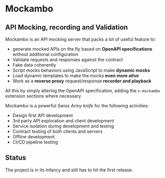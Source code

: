 # Mockambo
## API Mocking, recording and Validation
Mockambo is an API mocking server that packs a lot of useful feature to:
* generate mocked APIs on the fly based on **OpenAPI specifications** without additional configuration
* Validate requests and responses against the contract
* Fake data coherently
* Script mocks behaviors using JavaScript to make **dynamic mocks**
* Load dynamic templates to make the mocks **even more *alive***
* Work as a **reverse proxy** request/response **recorder and playback**

All this by simply altering the OpenAPI specification, adding the `x-mockambo` extension sections where necessary.

Mockambo is a powerful *Swiss Army knife* for the following activities:
* Design first API development
* 3rd party API exploration and client development
* Service isolation during development and testing
* Contract testing of both clients and servers
* Offline development
* CI/CD pipeline testing

## Status
The project is in its infancy and still has to hit the first release.
